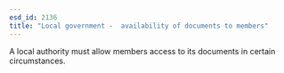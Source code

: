 ```yaml
---
esd_id: 2136
title: "Local government -  availability of documents to members"
---
```


A local authority must allow members access to its documents in certain circumstances.

